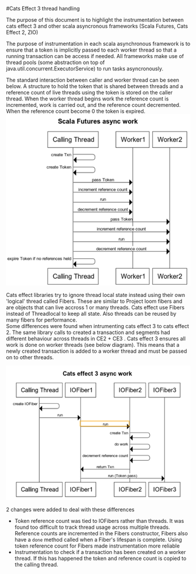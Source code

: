 #Cats Effect 3 thread handling

The purpose of this document is to highlight the instrumentation between cats effect 3 and other scala asyncronous 
frameworks 
(Scala Futures, Cats Effect 2, ZIO)

The purpose of instrumentation in each scala asynchronous framework is to ensure that a token is implicitly passed 
to each worker thread so that a running transaction can be access if needed. All frameworks make use of thread pools 
(some abstraction on top of java.util.concurrent.ExecutorService)
to run tasks asyncronously.  

The standard interaction between caller and worker thread can be seen below. A structure 
to hold the token that is shared between threads and a reference count of live threads using the token is stored on 
the caller thread. When the worker thread begins work the reference count is incremented, work is carried out, and 
the reference count decremented. When the reference count become 0 the token is expired. 
![scala-futures.png](scala-futures.png)


Cats effect libraries try to ignore thread local state instead using their own 'logical' thread called Fibers. These 
are similar to Project loom fibers and are objects that can live accross 1 or many threads. Cats effect use Fibers 
instead of Threadlocal to keep all state. Also threads can be reused by many fibers for performance.  
Some differences were found when intrumenting cats effect 3 to cats effect 2. The same library calls to created a 
transaction and segments had different behaviour across threads in CE2 + CE3 . Cats effect 3 ensures all work is done on worker 
threads (see below diagram). This means that a newly created transaction is added to a worker thread and must be passed on to 
other threads. 

![cats-effect3.png](cats-effect3.png)

2 changes were added to deal with these differences
- Token reference count was tied to IOFibers rather than threads. It was found too difficult to track thread usage 
  across multiple threads. Reference counts are incremented in the Fibers constructor, Fibers also have a 
  `done` method called when a Fiber's lifespan is complete.
  Using token reference count for Fibers made instrumentation more reliable 
- Instrumentation to check if a transaction has been created on a worker thread. If this has happened the token and 
  reference count is copied to the calling thread.  
  